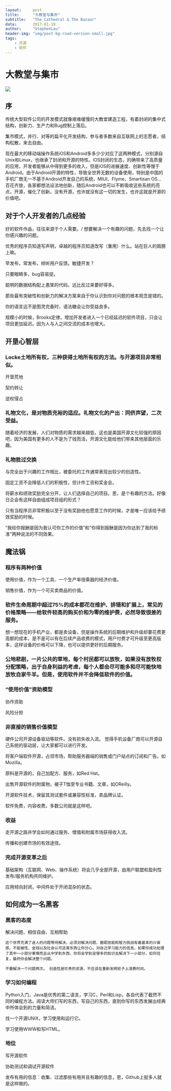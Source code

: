 ```yaml
---
layout:     post
title:      "大教堂与集市"
subtitle:   "The Cathedral & The Bazaar"
date:       2017-01-19
author:     "StephenLau"
header-img: "img/post-bg-road-version-small.jpg"
tags:
    - 开源
    - 软件
---
```


# 大教堂与集市

![](http://r.photo.store.qq.com/psb?/V11b1DCx0rm0zV/rZAdWSqn5c*zU8H2v5y5pNZFito9BqccQNJYUzVcTLw!/r/dPMAAAAAAAAA)

## 序

  传统大型软件公司的开发模式就像艰难缓慢的大教堂建造工程，有着封闭的集中式结构，创新力、生产力和Bug控制上落后。

  集市模式，并行、对等的扁平化开发结构，参与者多数来自互联网上的志愿者，结构松散，来去自由。

  现在最大的移动端操作系统iOS和Android多多少少对应了这两种模式，分别源自Unix和Linux，也继承了封闭和开源的特性。iOS封闭的生态，的确带来了高质量的应用，开发者能够从中得到更多的收入，但是iOS的进展速度、创新性等慢于Android。由于Android开源的特性，导致全世界无数的设备使用，特别是中国的手机厂商无一不基于Android开发自己的系统，MIUI、Flyme、Smartisan OS...百花齐放，各家都想法设法地创新，随后Android也可以不断吸收这些系统的亮点，开源，催化了创新。没有开源，也许就没有这一切的发生，也许这就是开源的价值吧。
## 对于个人开发者的几点经验

  好的软件作品，往往来源于个人需要。/ 想要解决一个有趣的问题，先去找一个让你感兴趣的问题。

  优秀的程序员知道写声明，卓越的程序员知道改写（重用）什么。站在巨人的肩膀上嘛。

  早发布，常发布，倾听用户反馈。敏捷开发？

  只要眼睛多，bug容易捉。

  聪明的数据结构配上愚笨的代码，远比反过来要好得多。

  那些最有突破性和创新力的解决方案来自于你认识到你对问题的根本观念是错的。

  你的语言远不是图灵完备时，语法糖会让你受益良多。

  规模小的时候，Brooks定律，增加开发者进入一个已经延迟的软件项目，只会让项目更加延迟。因为人与人之间交流的成本也增大。

## 开垦心智层

### Locke土地所有权，三种获得土地所有权的方法。与开源项目非常相似。

   开垦荒地

   契约转让

   逆权侵占

### 礼物文化，是对物质充裕的适应。礼物文化的产出：同侪声望，二次受益。

  随着经济的发展，人们对物质的需求越来越低，这也是美国开源文化较强的原因吧，因为美国有更多的人不是为了钱而活，开源文化能给他们带来其他层面的乐趣。

### 礼物胜过交换

   与完全出于兴趣的工作相比，被委托的工作通常表现出较少的创造性。

   固定工资不会降低人们的积极性，但计件工资和奖金会。

   将薪水和绩效奖励完全分开，让人们选择自己的项目。恩，是个有趣的方法。好像日企会有这样自由组成项目组的形式？

   只有当程序员非常积极以至于没有奖励他也愿意工作的时候，才是唯一应该给予绩效奖励的时候。

   “我给你报酬是因为我认可你工作的价值”和“你得到报酬是因为你达到了我的标准”两种说法的不同效果。

## 魔法锅

### 程序有两种价值

   使用价值，作为一个工具、一个生产率倍乘器的经济价值。

   销售价值，作为一个可买卖商品的价值。

### 软件生命周期中超过75%的成本都花在维护、排错和扩展上，常见的价格策略——给软件较高的购买价和为零的维护费，必然导致很差的服务。

  想一想现在的手机产业，都是卖设备，但是操作系统的后期维护和升级却要花费更高额的成本，是不是可以有在后续产品收费的模式，用户付费才可升级至更高版本，这样设备的价格可以下降，也可以提供更好的后期服务。

### 公地悲剧，一片公共的草地，每个村民都可以放牧，如果没有放牧权分配策略，出于自身利益的考虑，每个人都会尽可能多和尽可能快地放牧自家牛羊。但是，使用软件并不会降低软件的价值。

### “使用价值”资助模型

   协作资助

   风险分担

### 非直接的销售价值模型

   硬件公司开源设备驱动等软件。没有损失收入流。 觉得手机设备厂商可以开源自己系统的驱动层，让大家都可以进行开发。

   将客户端软件开源，占领市场，帮助服务器端的销售或门户站点的订阅和广告。如Mozilla。

   原料是开源的，自己加配方、服务，如Red Hat。

   出售开源软件的附属物，被子T恤至专业书籍、文章，如OReilly。

   开源软件技术，保留其测试套件或兼容性标准，卖品牌认证。

   软件免费，内容收费。多数公司就是这样吧。

### 收益

   走开源之路并学会如何通过服务、增值和附属市场获得收入流。

   传播和创建市场的有效途径。

### 完成开源变革之后

   基础架构（互联网、Web、操作系统）将会几乎全部开源，由用户联盟和盈利性发布/服务机构共同维护。

   应用倾向封闭，中间件处于开闭混杂的状态。

## 如何成为一名黑客

### 黑客的态度

   解决问题、相信自由、互相帮助

    这个世界充满了迷人的问题等待解决，必须对解决问题、磨砺技能和智力挑战有着基本的兴奋感。不能被性、金钱以及社会认可这类东西让你分心。对自己学习能力的信息。如果你成功处理了其中一小部分事情而且从中学到东西，你将会学到足够多的知识去解决下一小部分，如何往复，最终你会解决整个问题。

    不要解决一个问题两次。 创造性是珍贵的资源，不应该在重新发明轮子上浪费时间。
### 学习如何编程

   Python入门，Java是优秀的第二语言，学习C，Perl和Lisp，各自代表了截然不同的编程方法。阅读大师们写的东西，写自己的东西，直到你写的东西发展出经典中所体会到的力量和简洁。

   找一个开源UNIX，学习使用和运行它。

   学习使用WWW和写HTML。

### 地位

   写开源软件

   协助测试和调试开源软件

   发布有用的信息：收集、过滤那些有用并且有趣的信息，恩，Github上挺多人就是这样做的。